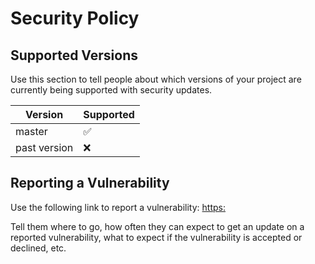 # Security Policy

## Supported Versions

Use this section to tell people about which versions of your project are
currently being supported with security updates.

| Version      | Supported          |
| ------------ | ------------------ |
| master       | :white_check_mark: |
| past version | :x:                |

## Reporting a Vulnerability

Use the following link to report a vulnerability:
[https:](https://github.com/DoliCloud/SellYourSaas/settings/security_analysis)

Tell them where to go, how often they can expect to get an update on a
reported vulnerability, what to expect if the vulnerability is accepted or
declined, etc.
